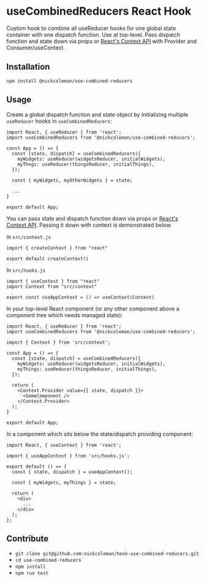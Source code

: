 # useCombinedReducers React Hook

Custom hook to combine all useReducer hooks for one global state container with one dispatch function. Use at top-level. Pass dispatch function and state down via props or [React's Context API](https://reactjs.org/docs/context.html) with Provider and Consumer/useContext.

## Installation

`npm install @nickcoleman/use-combined-reducers`

## Usage

Create a global dispatch function and state object by initializing multiple `useReducer` hooks in `useCombinedReducers`:

```
import React, { useReducer } from 'react';
import useCombinedReducers from '@nickcoleman/use-combined-reducers';

const App = () => {
  const [state, dispatch] = useCombinedReducers({
    myWidgets: useReducer(widgetsReducer, initialWidgets),
    myThngs: useReducer(thingsReducer, initialThings),
  });

  const { myWidgets, myOtherWidgets } = state;

  ...
}

export default App;
```

You can pass state and dispatch function down via props or [React's Context API](https://reactjs.org/docs/context.html). Passing it down with context is demonstrated below.

In `src/context.js`

```
import { createContext } from "react"

export default createContext()
```

In `src/hooks.js`

```
import { useContext } from "react"
import Context from "src/context"

export const useAppContext = () => useContext(Context)
```

In your top-level React component (or any other component above a component tree which needs managed state):

```
import React, { useReducer } from 'react';
import useCombinedReducers from '@nickcoleman/use-combined-reducers';

import { Context } from 'src/context';

const App = () => {
  const [state, dispatch] = useCombinedReducers({
    myWidgets: useReducer(widgetsReducer, initialWidgets),
    myThings: useReducer(thingsReducer, initialThings),
  });

  return (
    <Context.Provider value={{ state, dispatch }}>
      <SomeComponent />
    </Context.Provider>
  );
}

export default App;
```

In a component which sits below the state/dispatch providing component:

```
import React, { useContext } from 'react';

import { useAppContext } from 'src/hooks.js';

export default () => {
  const { state, dispatch } = useAppContext();

  const { myWidgets, myThings } = state;

  return (
    <div>
      ...
    </div>
  );
};
```

## Contribute

- `git clone git@github.com:nickcoleman/hook-use-combined-reducers.git`
- `cd use-combined-reducers`
- `npm install`
- `npm run test`
